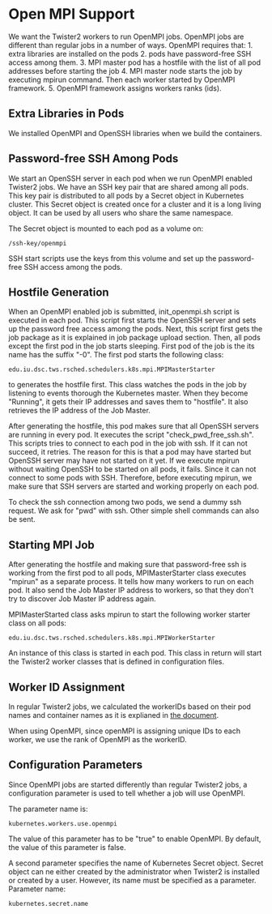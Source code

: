 # Open MPI Support

We want the Twister2 workers to run OpenMPI jobs. OpenMPI jobs are different than regular jobs in a number of ways. OpenMPI requires that: 1. extra libraries are installed on the pods 2. pods have password-free SSH access among them. 3. MPI master pod has a hostfile with the list of all pod addresses before starting the job 4. MPI master node starts the job by executing mpirun command. Then each worker started by OpenMPI framework. 5. OpenMPI framework assigns workers ranks \(ids\).

## Extra Libraries in Pods

We installed OpenMPI and OpenSSH libraries when we build the containers.

## Password-free SSH Among Pods

We start an OpenSSH server in each pod when we run OpenMPI enabled Twister2 jobs. We have an SSH key pair that are shared among all pods. This key pair is distributed to all pods by a Secret object in Kubernetes cluster. This Secret object is created once for a cluster and it is a long living object. It can be used by all users who share the same namespace.

The Secret object is mounted to each pod as a volume on:

```text
/ssh-key/openmpi
```

SSH start scripts use the keys from this volume and set up the password-free SSH access among the pods.

## Hostfile Generation

When an OpenMPI enabled job is submitted, init\_openmpi.sh script is executed in each pod. This script first starts the OpenSSH server and sets up the password free access among the pods. Next, this script first gets the job package as it is explained in job package upload section. Then, all pods except the first pod in the job starts sleeping. First pod of the job is the its name has the suffix "-0". The first pod starts the following class:

```text
edu.iu.dsc.tws.rsched.schedulers.k8s.mpi.MPIMasterStarter
```

to generates the hostfile first. This class watches the pods in the job by listening to events thorough the Kubernetes master. When they become "Running", it gets their IP addresses and saves them to "hostfile". It also retrieves the IP address of the Job Master.

After generating the hostfile, this pod makes sure that all OpenSSH servers are running in every pod. It executes the script "check\_pwd\_free\_ssh.sh".  
This scripts tries to connect to each pod in the job with ssh. If it can not succeed, it retries. The reason for this is that a pod may have started but OpenSSH server may have not started on it yet. If we execute mpirun without waiting OpenSSH to be started on all pods, it fails. Since it can not connect to some pods with SSH. Therefore, before executing mpirun, we make sure that SSH servers are started and working properly on each pod.

To check the ssh connection among two pods, we send a dummy ssh request. We ask for "pwd" with ssh. Other simple shell commands can also be sent.

## Starting MPI Job

After generating the hostfile and making sure that password-free ssh is working from the first pod to all pods, MPIMasterStarter class executes "mpirun" as a separate process. It tells how many workers to run on each pod. It also send the Job Master IP address to workers, so that they don't try to discover Job Master IP address again.

MPIMasterStarted class asks mpirun to start the following worker starter class on all pods:

```text
edu.iu.dsc.tws.rsched.schedulers.k8s.mpi.MPIWorkerStarter
```

An instance of this class is started in each pod. This class in return will start the Twister2 worker classes that is defined in configuration files.

## Worker ID Assignment

In regular Twister2 jobs, we calculated the workerIDs based on their pod names and container names as it is explianed in [the document](twister2-on-kubernetes.md).

When using OpenMPI, since openMPI is assigning unique IDs to each worker, we use the rank of OpenMPI as the workerID.

## Configuration Parameters

Since OpenMPI jobs are started differently than regular Twister2 jobs, a configuration parameter is used to tell whether a job will use OpenMPI.

The parameter name is:

```text
kubernetes.workers.use.openmpi
```

The value of this parameter has to be "true" to enable OpenMPI. By default, the value of this parameter is false.

A second parameter specifies the name of Kubernetes Secret object. Secret object can ne either created by the administrator when Twister2 is installed or created by a user. However, its name must be specified as a parameter. Parameter name:

```text
kubernetes.secret.name
```

